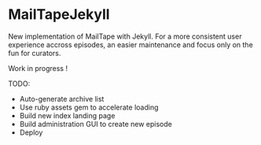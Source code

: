 MailTapeJekyll
==============

New implementation of MailTape with Jekyll. For a more consistent user experience accross episodes, an easier maintenance and focus only on the fun for curators.

Work in progress !

TODO:
- Auto-generate archive list
- Use ruby assets gem to accelerate loading
- Build new index landing page
- Build administration GUI to create new episode
- Deploy